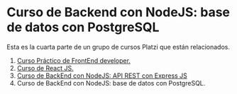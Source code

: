 # Curso de Backend con NodeJS: base de datos con PostgreSQL

Esta es la cuarta parte de un grupo de cursos Platzi que están relacionados. 

1. [Curso Práctico de FrontEnd developer.](https://github.com/andreiarriaza/online-shop-html-css)
2. [Curso de React JS.](https://github.com/andreiarriaza/online-shop-react)
3. [Curso de BackEnd con NodeJS: API REST con Express JS](https://github.com/andreiarriaza/nodeJS/tree/main/2.%20Backend-NodeJS-API-Rest-Express)
3. Curso de BackEnd con NodeJS: base de datos con PostgreSQL.

  



